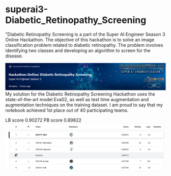 # superai3-Diabetic_Retinopathy_Screening
"Diabetic Retinopathy Screening is a part of the Super AI Engineer Season 3 Online Hackathon. The objective of this hackathon is to solve an image classification problem related to diabetic retinopathy. The problem involves identifying two classes and developing an algorithm to screen for the disease.


![alt text](head.png)
My solution for the Diabetic Retinopathy Screening Hackathon uses the state-of-the-art model Eva02, as well as test time augmentation and augmentation techniques on the training dataset. I am proud to say that my notebook achieved 1st place out of 40 participating teams.



LB score 0.90272
PB score 0.89822
![alt text](leaderboard.png)
